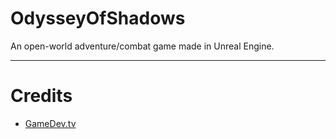 # OdysseyOfShadows
 An open-world adventure/combat game made in Unreal Engine.

 --------------------------------
# Credits

- [GameDev.tv](https://www.gamedev.tv/)
